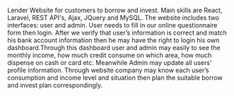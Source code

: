 Lender Website for customers to borrow and invest. Main skills are React, Laravel, REST API's, Ajax, JQuery and MySQL. The website includes two interfaces: user and admin. User needs to fill in our online questionnaire form then login. After we verify that user’s information is correct and match his bank account information then he may have the right to login his own dashboard.Through this dashboard user and admin may easily to see the monthly income, how much credit consume on which area, how much dispense on cash or card etc. Meanwhile Admin may update all users’ profile information. Through website company may know each user’s consumption and income level and situation then plan the suitable borrow and invest plan correspondingly.
